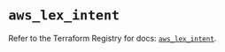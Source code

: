 # `aws_lex_intent`

Refer to the Terraform Registry for docs: [`aws_lex_intent`](https://registry.terraform.io/providers/hashicorp/aws/6.10.0/docs/resources/lex_intent).
